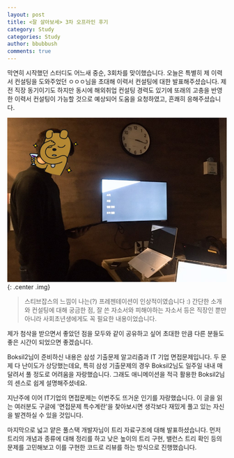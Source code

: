 ```yaml
---
layout: post
title: <잘 살아보세> 3차 오프라인 후기
category: Study
categories: Study
author: bbubbush
comments: true
---
```


막연히 시작했던 스터디도 어느새 중순, 3회차를 맞이했습니다.
오늘은 특별히 제 이력서 컨설팅을 도와주었던 ㅇㅇㅇ님을 초대해 이력서 컨설팅에 대한 발표해주셨습니다.
제 전 직장 동기이기도 하지만 동시에 해외취업 컨설팅 경력도 있기에 또래의 고충을 반영한 이력서 컨설팅이 가능할 것으로 예상되어 도움을 요청하였고, 흔쾌히 응해주셨습니다.

![ㅇㅇㅇ님의 컨설팅 강의](/assets/img/study/2019-03-23_Study1.jpeg){: .center .img}
>스티브잡스의 느낌이 나는(?) 프레젠테이션이 인상적이였습니다 :)
간단한 소개와 컨설팅에 대해 궁금한 점, 잘 쓴 자소서와 피해야하는 자소서 등은 직장인 뿐만 아니라 사회초년생에게도 꼭 필요한 내용이었습니다.

제가 첨삭을 받으면서 좋았던 점을 모두와 같이 공유하고 싶어 초대한 만큼 다른 분들도 좋은 시간이 되었으면 좋겠습니다.

Boksil2님이 준비하신 내용은 삼성 기출문제 알고리즘과 IT 기업 면접문제입니다. 두 문제 다 난이도가 상당했는데요,
특히 삼성 기출문제의 경우 Boksil2님도 일주일 내내 매달려서 풀 정도로 어려움을 자랑했습니다.
그래도 애니메이션을 적극 활용한 Boksil2님의 센스로 쉽게 설명해주셨네요.

지난주에 이어 IT기업의 면접문제는 이번주도 뜨거운 인기를 자랑했습니다.
이 글을 읽는 여러분도 구글에 '면접문제 특수계란'을 찾아보시면 생각보다 재밌게 풀고 있는 자신을 발견하실 수 있을 것입니다.

마지막으로 넓고 얕은 풀스택 개발자님이 트리 자료구조에 대해 발표하셨습니다.
먼저 트리의 개념과 종류에 대해 정리를 하고 낮은 높이의 트리 구현, 밸런스 트리 확인 등의 문제를 고민해보고 이를 구현한 코드로 리뷰를 하는 방식으로 진행했습니다.








